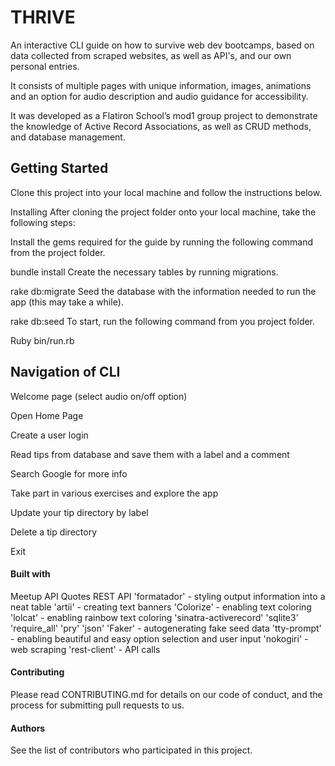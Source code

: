 # THRIVE

An interactive CLI guide on how to survive web dev bootcamps, based on data collected from scraped websites, as well as API's, and our own personal entries.

It consists of multiple pages with unique information, images, animations and an option for audio description and audio guidance for accessibility.

It was developed as a Flatiron School’s mod1 group project to demonstrate the knowledge of Active Record Associations, as well as CRUD methods, and database management. 



## Getting Started
Clone this project into your local machine and follow the instructions below.

Installing
After cloning the project folder onto your local machine, take the following steps:

Install the gems required for the guide by running the following command from the project folder.

bundle install
Create the necessary tables by running migrations.

rake db:migrate
Seed the database with the information needed to run the app (this may take a while).

rake db:seed
To start, run the following command from you project folder.

Ruby bin/run.rb



## Navigation of CLI

Welcome page (select audio on/off option)

Open Home Page

Create a user login

Read tips from database and save them with a label and a comment

Search Google for more info

Take part in various exercises and explore the app

Update your tip directory by label

Delete a tip directory

Exit


#### Built with

 Meetup API
 Quotes REST API
'formatador' - styling output information into a neat table
'artii' - creating text banners
'Colorize' - enabling text coloring
'lolcat' - enabling rainbow text coloring
'sinatra-activerecord'
'sqlite3'
'require_all'
'pry'
'json'
'Faker' - autogenerating fake seed data
'tty-prompt' - enabling beautiful and easy option selection and user input
'nokogiri' - web scraping
'rest-client' - API calls


#### Contributing
Please read CONTRIBUTING.md for details on our code of conduct, and the process for submitting pull requests to us.


#### Authors
See the list of contributors who participated in this project.
